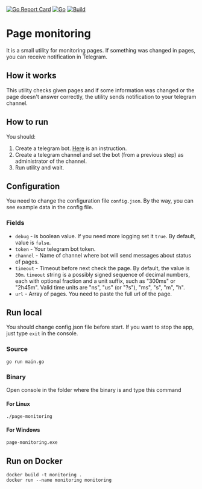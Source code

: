 [![Go Report Card](https://goreportcard.com/badge/github.com/lobz1g/page-monitoring)](https://goreportcard.com/report/github.com/lobz1g/page-monitoring)
[![Go](https://github.com/lobz1g/page-monitoring/actions/workflows/go.yml/badge.svg)](https://github.com/lobz1g/page-monitoring/actions/workflows/go.yml)
[![Build](https://github.com/lobz1g/page-monitoring/actions/workflows/release.yaml/badge.svg)](https://github.com/lobz1g/page-monitoring/actions/workflows/release.yaml)

# Page monitoring

It is a small utility for monitoring pages. If something was changed in pages, you can receive notification in Telegram.

## How it works

This utility checks given pages and if some information was changed or the page doesn't answer correctly, the utility
sends notification to your telegram channel.

## How to run

You should:

1. Create a telegram bot. [Here](https://www.google.com) is an instruction.
2. Create a telegram channel and set the bot (from a previous step) as administrator of the channel.
3. Run utility and wait.

## Configuration

You need to change the configuration file `config.json`. By the way, you can see example data in the config file.

### Fields

- `debug` - is boolean value. If you need more logging set it `true`. By default, value is `false`.
- `token` - Your telegram bot token.
- `channel` - Name of channel where bot will send messages about status of pages.
- `timeout` - Timeout before next check the page. By default, the value is `30m`. `timeout` string is a possibly signed
  sequence of decimal numbers, each with optional fraction and a unit suffix, such as "300ms" or "2h45m". Valid time
  units are "ns", "us" (or "?s"), "ms", "s", "m", "h".
- `url` - Array of pages. You need to paste the full url of the page.

## Run local

You should change config.json file before start. If you want to stop the app, just type `exit` in the console.

### Source

```shell
go run main.go
```

### Binary

Open console in the folder where the binary is and type this command

#### For Linux

```shell
./page-monitoring
```

#### For Windows

```shell
page-monitoring.exe
```

## Run on Docker

```shell
docker build -t monitoring .
docker run --name monitoring monitoring
```
